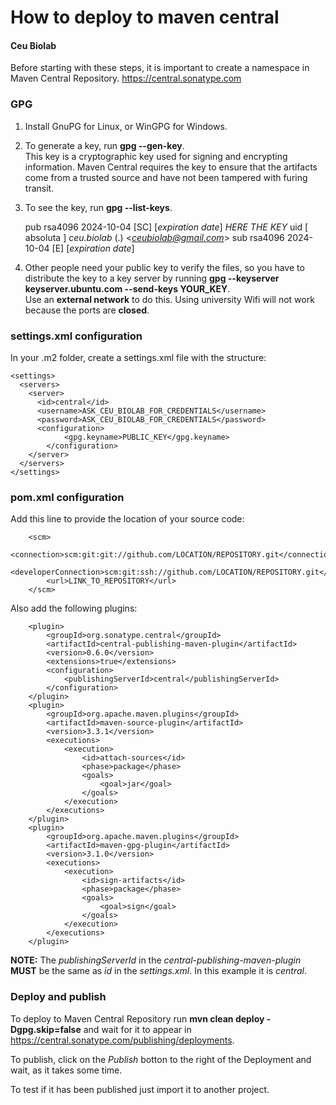 # How to deploy to maven central
#### Ceu Biolab

Before starting with these steps, it is important to create a namespace in Maven Central Repository.
https://central.sonatype.com

### GPG

1. Install GnuPG for Linux, or WinGPG for Windows.

2. To generate a key, run **gpg --gen-key**.  
   This key is a cryptographic key used for signing and encrypting information. Maven Central requires the key to ensure that the artifacts come from a trusted source and have not been tampered with furing transit.

3. To see the key, run **gpg --list-keys**.  

   pub   rsa4096 2024-10-04 [SC] [*expiration date*]
      *HERE THE KEY*
uid        [  absoluta ] *ceu.biolab* (.) <*ceubiolab@gmail.com*>
sub   rsa4096 2024-10-04 [E] [*expiration date*]
4. Other people need your public key to verify the files, so you have to distribute the key to a key server by running **gpg --keyserver keyserver.ubuntu.com --send-keys YOUR_KEY**.  
Use an **external network** to do this. Using university Wifi will not work because the ports are **closed**.

### settings.xml configuration
In your .m2 folder, create a settings.xml file with the structure:

```
<settings>
  <servers>
    <server>
      <id>central</id>
      <username>ASK_CEU_BIOLAB_FOR_CREDENTIALS</username>
      <password>ASK_CEU_BIOLAB_FOR_CREDENTIALS</password>
      <configuration>
            <gpg.keyname>PUBLIC_KEY</gpg.keyname>
        </configuration>
    </server>
  </servers>
</settings>
```
### pom.xml configuration
Add this line to provide the location of your source code:
```
    <scm>
        <connection>scm:git:git://github.com/LOCATION/REPOSITORY.git</connection>
        <developerConnection>scm:git:ssh://github.com/LOCATION/REPOSITORY.git</developerConnection>
        <url>LINK_TO_REPOSITORY</url>
    </scm>
```
Also add the following plugins:
```
    <plugin>
        <groupId>org.sonatype.central</groupId>
        <artifactId>central-publishing-maven-plugin</artifactId>
        <version>0.6.0</version>                
        <extensions>true</extensions>
        <configuration>
            <publishingServerId>central</publishingServerId>
        </configuration>
    </plugin>
    <plugin>
        <groupId>org.apache.maven.plugins</groupId>
        <artifactId>maven-source-plugin</artifactId>
        <version>3.3.1</version>
        <executions>
            <execution>
                <id>attach-sources</id>
                <phase>package</phase>
                <goals>
                    <goal>jar</goal>
                </goals>
            </execution>
        </executions>
    </plugin>
    <plugin>
        <groupId>org.apache.maven.plugins</groupId>
        <artifactId>maven-gpg-plugin</artifactId>
        <version>3.1.0</version>
        <executions>
            <execution>
                <id>sign-artifacts</id>
                <phase>package</phase>
                <goals>
                    <goal>sign</goal>
                </goals>
            </execution>
        </executions>
    </plugin>
```
**NOTE:** The *publishingServerId* in the *central-publishing-maven-plugin* **MUST** be the same as *id* in the *settings.xml*. 
In this example it is *central*.

### Deploy and publish
To deploy to Maven Central Repository run **mvn clean deploy -Dgpg.skip=false** and wait for it to appear in https://central.sonatype.com/publishing/deployments.

To publish, click on the *Publish* botton to the right of the Deployment and wait, as it takes some time.

To test if it has been published just import it to another project.
